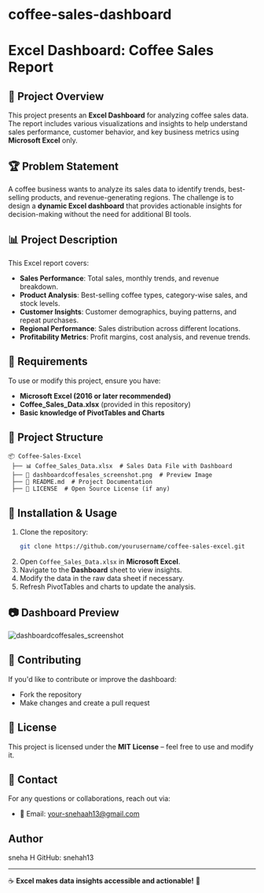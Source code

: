 # coffee-sales-dashboard
# Excel Dashboard: Coffee Sales Report

## 📌 Project Overview
This project presents an **Excel Dashboard** for analyzing coffee sales data. The report includes various visualizations and insights to help understand sales performance, customer behavior, and key business metrics using **Microsoft Excel** only.

## 🏆 Problem Statement
A coffee business wants to analyze its sales data to identify trends, best-selling products, and revenue-generating regions. The challenge is to design a **dynamic Excel dashboard** that provides actionable insights for decision-making without the need for additional BI tools.

## 📊 Project Description
This Excel report covers:
- **Sales Performance**: Total sales, monthly trends, and revenue breakdown.
- **Product Analysis**: Best-selling coffee types, category-wise sales, and stock levels.
- **Customer Insights**: Customer demographics, buying patterns, and repeat purchases.
- **Regional Performance**: Sales distribution across different locations.
- **Profitability Metrics**: Profit margins, cost analysis, and revenue trends.

## 🔧 Requirements
To use or modify this project, ensure you have:
- **Microsoft Excel (2016 or later recommended)**
- **Coffee_Sales_Data.xlsx** (provided in this repository)
- **Basic knowledge of PivotTables and Charts**

## 📂 Project Structure
```
📦 Coffee-Sales-Excel
 ├── 📊 Coffee_Sales_Data.xlsx  # Sales Data File with Dashboard
 ├── 📸 dashboardcoffesales_screenshot.png  # Preview Image
 ├── 📜 README.md  # Project Documentation
 ├── 📄 LICENSE  # Open Source License (if any)
```

## 🚀 Installation & Usage
1. Clone the repository:
   ```sh
   git clone https://github.com/yourusername/coffee-sales-excel.git
   ```
2. Open `Coffee_Sales_Data.xlsx` in **Microsoft Excel**.
3. Navigate to the **Dashboard** sheet to view insights.
4. Modify the data in the raw data sheet if necessary.
5. Refresh PivotTables and charts to update the analysis.

## 📷 Dashboard Preview
![dashboardcoffesales_screenshot](https://github.com/user-attachments/assets/274551e0-c417-4036-b273-7f9999af30f9)


## 📢 Contributing
If you'd like to contribute or improve the dashboard:
- Fork the repository
- Make changes and create a pull request

## 📜 License
This project is licensed under the **MIT License** – feel free to use and modify it.

## 🔗 Contact
For any questions or collaborations, reach out via:
- 📧 Email: your-snehaah13@gmail.com
## Author
sneha H
GitHub: snehah13

---
☕ **Excel makes data insights accessible and actionable!** 🚀
